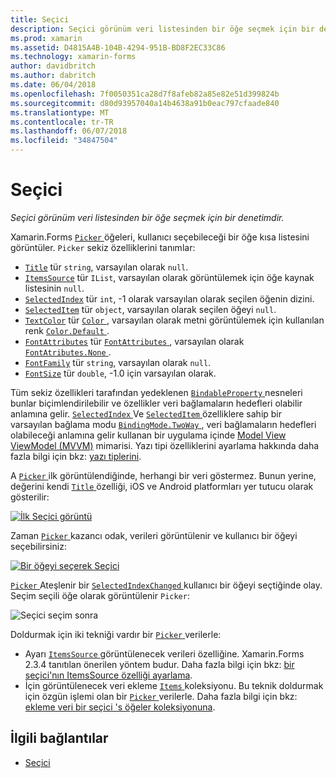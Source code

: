 ```yaml
---
title: Seçici
description: Seçici görünüm veri listesinden bir öğe seçmek için bir denetimdir.
ms.prod: xamarin
ms.assetid: D4815A4B-104B-4294-951B-BD8F2EC33C86
ms.technology: xamarin-forms
author: davidbritch
ms.author: dabritch
ms.date: 06/04/2018
ms.openlocfilehash: 7f0050351ca28d7f8afeb82a85e82e51d399824b
ms.sourcegitcommit: d80d93957040a14b4638a91b0eac797cfaade840
ms.translationtype: MT
ms.contentlocale: tr-TR
ms.lasthandoff: 06/07/2018
ms.locfileid: "34847504"
---
```

# <a name="picker"></a>Seçici

_Seçici görünüm veri listesinden bir öğe seçmek için bir denetimdir._

Xamarin.Forms [ `Picker` ](xref:Xamarin.Forms.Picker) öğeleri, kullanıcı seçebileceği bir öğe kısa listesini görüntüler. `Picker` sekiz özelliklerini tanımlar:

- [`Title`](xref:Xamarin.Forms.Picker.Title) tür `string`, varsayılan olarak `null`.
- [`ItemsSource`](xref:Xamarin.Forms.Picker.ItemsSource) tür `IList`, varsayılan olarak görüntülemek için öğe kaynak listesinin `null`.
- [`SelectedIndex`](xref:Xamarin.Forms.Picker.SelectedIndex) tür `int`, -1 olarak varsayılan olarak seçilen öğenin dizini.
- [`SelectedItem`](xref:Xamarin.Forms.Picker.SelectedItem) tür `object`, varsayılan olarak seçilen öğeyi `null`.
- [`TextColor`](xref:Xamarin.Forms.Picker.TextColor) tür [ `Color` ](xref:Xamarin.Forms.Color), varsayılan olarak metni görüntülemek için kullanılan renk [ `Color.Default` ](https://developer.xamarin.com/api/property/Xamarin.Forms.Color.Default/).
- [`FontAttributes`](xref:Xamarin.Forms.Picker.FontAttributes) tür [ `FontAttributes` ](xref:Xamarin.Forms.FontAttributes), varsayılan olarak [ `FontAtributes.None` ](xref:Xamarin.Forms.FontAttributes.None).
- [`FontFamily`](xref:Xamarin.Forms.Picker.FontFamily) tür `string`, varsayılan olarak `null`.
- [`FontSize`](xref:Xamarin.Forms.Picker.FontSize) tür `double`, -1.0 için varsayılan olarak.

Tüm sekiz özellikleri tarafından yedeklenen [ `BindableProperty` ](xref:Xamarin.Forms.BindableProperty) nesneleri bunlar biçimlendirilebilir ve özellikler veri bağlamaların hedefleri olabilir anlamına gelir. [ `SelectedIndex` ](xref:Xamarin.Forms.Picker.SelectedIndex) Ve [ `SelectedItem` ](xref:Xamarin.Forms.Picker.SelectedItem) özelliklere sahip bir varsayılan bağlama modu [ `BindingMode.TwoWay` ](xref:Xamarin.Forms.BindingMode.TwoWay), veri bağlamaların hedefleri olabileceği anlamına gelir kullanan bir uygulama içinde [Model View ViewModel (MVVM)](~/xamarin-forms/enterprise-application-patterns/mvvm.md) mimarisi. Yazı tipi özelliklerini ayarlama hakkında daha fazla bilgi için bkz: [yazı tiplerini](~/xamarin-forms/user-interface/text/fonts.md).

A [ `Picker` ](https://developer.xamarin.com/api/type/Xamarin.Forms.Picker/) ilk görüntülendiğinde, herhangi bir veri göstermez. Bunun yerine, değerini kendi [ `Title` ](https://developer.xamarin.com/api/property/Xamarin.Forms.Picker.Title/) özelliği, iOS ve Android platformları yer tutucu olarak gösterilir:

[![](images/picker-initial.png "İlk Seçici görüntü")](images/picker-initial-large.png#lightbox "ilk Seçici görüntüleme")

Zaman [ `Picker` ](https://developer.xamarin.com/api/type/Xamarin.Forms.Picker/) kazancı odak, verileri görüntülenir ve kullanıcı bir öğeyi seçebilirsiniz:

[![](images/picker-selection.png "Bir öğeyi seçerek Seçici")](images/picker-selection-large.png#lightbox "öğeyi seçerek Seçici")

[ `Picker` ](xref:Xamarin.Forms.Picker) Ateşlenir bir [ `SelectedIndexChanged` ](xref:Xamarin.Forms.Picker.SelectedIndexChanged) kullanıcı bir öğeyi seçtiğinde olay. Seçim seçili öğe olarak görüntülenir `Picker`:

![](images/picker-after-selection.png "Seçici seçim sonra")

Doldurmak için iki tekniği vardır bir [ `Picker` ](https://developer.xamarin.com/api/type/Xamarin.Forms.Picker/) verilerle:

- Ayarı [ `ItemsSource` ](https://developer.xamarin.com/api/property/Xamarin.Forms.Picker.ItemsSource/) görüntülenecek verileri özelliğine. Xamarin.Forms 2.3.4 tanıtılan önerilen yöntem budur. Daha fazla bilgi için bkz: [bir seçici'nın ItemsSource özelliği ayarlama](populating-itemssource.md).
- İçin görüntülenecek veri ekleme [ `Items` ](https://developer.xamarin.com/api/property/Xamarin.Forms.Picker.Items/) koleksiyonu. Bu teknik doldurmak için özgün işlemi olan bir [ `Picker` ](https://developer.xamarin.com/api/type/Xamarin.Forms.Picker/) verilerle. Daha fazla bilgi için bkz: [ekleme veri bir seçici 's öğeler koleksiyonuna](populating-items.md).

## <a name="related-links"></a>İlgili bağlantılar

- [Seçici](https://developer.xamarin.com/api/type/Xamarin.Forms.Picker/)
